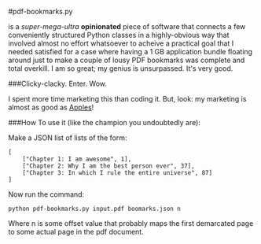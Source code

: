 #pdf-bookmarks.py

is a *super-mega-ultra* **opinionated** piece of software that connects a few conveniently structured Python classes in a highly-obvious way that involved almost no effort whatsoever to acheive a practical goal that I needed satisfied for a case where having a 1 GB application bundle floating around just to make a couple of lousy PDF bookmarks was complete and total overkill. I am so great; my genius is unsurpassed. It's very good.

###Clicky-clacky. Enter. Wow.

I spent more time marketing this than coding it. But, look: my marketing is almost as good as [Apples](http://www.apple.com)!

###How To use it (like the champion you undoubtedly are):

Make a JSON list of lists of the form:

	[
		["Chapter 1: I am awesome", 1],
		["Chapter 2: Why I am the best person ever", 37],
		["Chapter 3: In which I rule the entire universe", 87]
	]
	
Now run the command:

	python pdf-bookmarks.py input.pdf boomarks.json n

Where n is some offset value that probably maps the first demarcated page to some actual page in the pdf document.